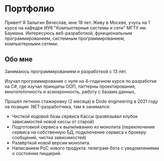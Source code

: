 # Портфолио

Привет! Я Залыгин Вячеслав, мне 18 лет. Живу в Москве, учусь на 1 курсе на кафедре ИУ6 "Компьютерные системы и сети" МГТУ им. Баумана. Интересуюсь веб-разработкой, функциональным программированием, системным программированием, компьютерными сетями. 

## Обо мне

Занимаюсь программированием и разработкой с 13 лет.

Изучал программирование с нуля на 4-годичном курсе по разработке на C#, где изучал принципы ООП, паттерны проектирования, многопоточность и асинхронность, работу с базами данных, 

Прошёл летнюю стажировку (2 месяца) в Dodo engineering в 2021 году на позиции .NET-разработчика, там я занимался:

* Чисткой кодовой базы сервиса Кассы (развязывал клубок зависимостей новой кассы от старой) 
* Подготовкой сервиса к выпиливанию из монолита (переключение сервиса на собственную БД, подключение сервиса к брокеру сообщений, чистка зависимостей)
* Развёрткой новой версии монолита.
* Написанием PoC нового продукта: телеграм-бота с уведомлениями о состоянии пиццерий.

